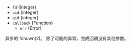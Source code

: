 <!-- YAML
added: v0.4.7
changes:
  - version: v10.0.0
    pr-url: https://github.com/nodejs/node/pull/12562
    description: 参数 `callback` 不再是可选的。 
      如果不传入，则在运行时会抛出 `TypeError`。
  - version: v7.0.0
    pr-url: https://github.com/nodejs/node/pull/7897
    description: 参数 `callback` 不再是可选的。 
      如果不传入，则会触发弃用警告（id 为 DEP0013）。
-->

* `fd` {integer}
* `uid` {integer}
* `gid` {integer}
* `callback` {Function}
  * `err` {Error}

异步的 fchown(2)。
除了可能的异常，完成回调没有其他参数。

